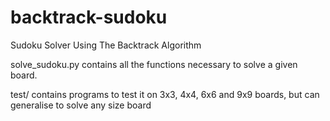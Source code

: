 # backtrack-sudoku
Sudoku Solver Using The Backtrack Algorithm

solve_sudoku.py contains all the functions necessary to solve a given board.

test/ contains programs to test it on 3x3, 4x4, 6x6 and 9x9 boards, but can generalise to solve any size board
